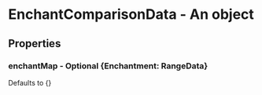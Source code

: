 

# EnchantComparisonData - An object



## Properties



### enchantMap - Optional {Enchantment: RangeData}



Defaults to {}

